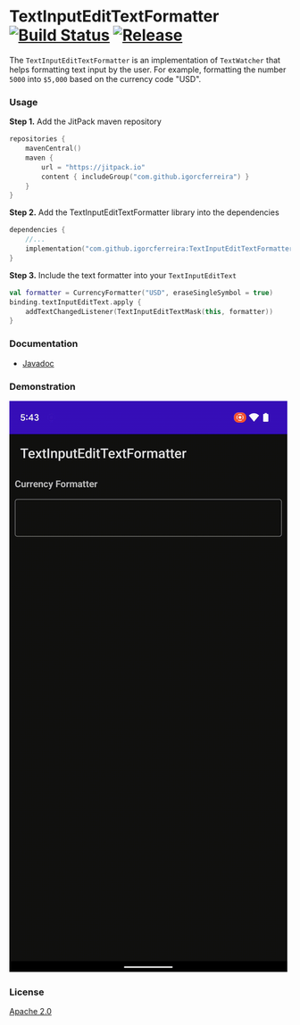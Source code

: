 # TextInputEditTextFormatter [![Build Status](https://app.bitrise.io/app/21913789073d341c/status.svg?token=kYOCprddVCv8w7u9DI4pIw&branch=main)](https://app.bitrise.io/app/21913789073d341c) [![Release](https://jitpack.io/v/igorcferreira/TextInputEditTextFormatter.svg)](https://jitpack.io/igorcferreira/TextInputEditTextFormatter)

The `TextInputEditTextFormatter` is an implementation of `TextWatcher` that helps formatting text
input by the user. For example, formatting the number `5000` into `$5,000` based on the currency
code "USD".

### Usage

**Step 1.** Add the JitPack maven repository
```kotlin
repositories {
    mavenCentral()
    maven {
        url = "https://jitpack.io"
        content { includeGroup("com.github.igorcferreira") }
    }
}
```

**Step 2.** Add the TextInputEditTextFormatter library into the dependencies
```kotlin
dependencies {
    //...
    implementation("com.github.igorcferreira:TextInputEditTextFormatter:1.0.0")
}
```

**Step 3.** Include the text formatter into your `TextInputEditText`
```kotlin
val formatter = CurrencyFormatter("USD", eraseSingleSymbol = true)
binding.textInputEditText.apply {
    addTextChangedListener(TextInputEditTextMask(this, formatter))
}
```

### Documentation

- [Javadoc](https://javadoc.jitpack.io/com/github/igorcferreira/TextInputEditTextFormatter/latest/javadoc/)

### Demonstration

![Demonstration of currency inputs being formatted. Example, the input "1234" becomes "$1,234"](docs/demo.gif)

### License

[Apache 2.0](LICENSE)